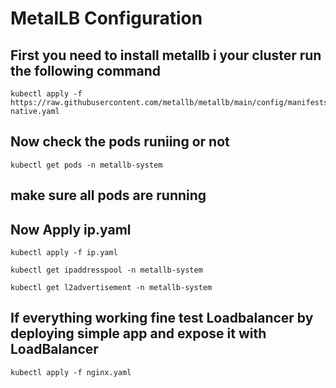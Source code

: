 # MetalLB Configuration
## First you need to install metallb i your cluster run the following command
```
kubectl apply -f https://raw.githubusercontent.com/metallb/metallb/main/config/manifests/metallb-native.yaml
```
## Now check the pods runiing or not
```
kubectl get pods -n metallb-system
```
## make sure all pods are running
## Now Apply ip.yaml
```
kubectl apply -f ip.yaml
```
```
kubectl get ipaddresspool -n metallb-system
```
```
kubectl get l2advertisement -n metallb-system
```
## If everything working fine test Loadbalancer by deploying simple app and expose it with LoadBalancer
```
kubectl apply -f nginx.yaml
```
